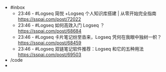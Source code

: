 - #inbox
	- 23:46 - #Logseq 简悦 +Logseq 个人知识库搭建 | 从零开始完全指南 https://sspai.com/post/72022
	- 23:46 - #Logseq 如何高效入门 Logseq ？
	   https://sspai.com/post/68684
	- 23:46 - #Logseq 卡片笔记纷至沓来，Logseq 凭何在我眼中独树一帜？ https://sspai.com/post/68459
	- 23:46 - #Logseq 双链笔记软件推荐：Logseq 和它的五种用法 https://sspai.com/post/69503
- /code
-